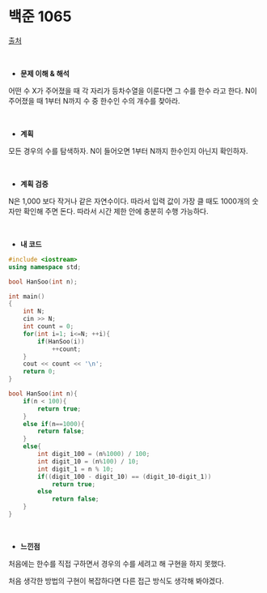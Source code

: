 # 백준 1065

[출처](https://www.acmicpc.net/problem/1065)

<br/>

- **문제 이해 & 해석**

어떤 수 X가 주어졌을 때 각 자리가 등차수열을 이룬다면 그 수를 한수 라고 한다. N이 주어졌을 때 1부터 N까지 수 중 한수인 수의 개수를 찾아라.

<br/>

- **계획**

모든 경우의 수를 탐색하자. N이 들어오면 1부터 N까지 한수인지 아닌지 확인하자.

<br/>

- **계획 검증**

N은 1,000 보다 작거나 같은 자연수이다. 따라서 입력 값이 가장 클 때도 1000개의 숫자만 확인해 주면 돈다. 따라서 시간 제한 안에 충분히 수행 가능하다. 

<br/>

- **내 코드**

```c++
#include <iostream>
using namespace std;

bool HanSoo(int n);

int main()
{
    int N;
    cin >> N;
    int count = 0;
    for(int i=1; i<=N; ++i){
        if(HanSoo(i))
            ++count;
    }
    cout << count << '\n';
    return 0;
}

bool HanSoo(int n){
    if(n < 100){
        return true;
    }
    else if(n==1000){
        return false;
    }
    else{
        int digit_100 = (n%1000) / 100;
        int digit_10 = (n%100) / 10;
        int digit_1 = n % 10;
        if((digit_100 - digit_10) == (digit_10-digit_1))
            return true;
        else
            return false;
    }
}
```

<br/>

- **느낀점**

처음에는 한수를 직접 구하면서 경우의 수를 세려고 해 구현을 하지 못했다. 

처음 생각한 방법의 구현이 복잡하다면 다른 접근 방식도 생각해 봐야겠다.  